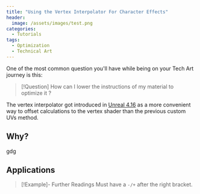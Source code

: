 ```yaml
---
title: "Using the Vertex Interpolator For Character Effects"
header:
  image: /assets/images/test.png
categories:
  - Tutorials
tags:
  - Optimization
  - Technical Art
---
```

One of the most common question you'll have while being on your Tech Art journey is this:




>[!Question]
How can I lower the instructions of my material to optimize it ?

The vertex interpolator got introduced in [Unreal 4.16] as a more convenient way to offset calculations to the vertex shader than the previous custom UVs method.


## Why?
gdg
## Applications




>[!Example]- Further Readings
>Must have a `-/+` after the right bracket.

[Unreal 4.16]: https://www.unrealengine.com/en-US/blog/unreal-engine-4-16-released



